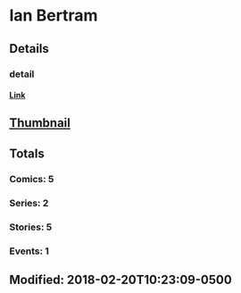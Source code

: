 # Ian  Bertram 
## Details
### detail
#### [Link](http://marvel.com/comics/creators/12432/ian_bertram?utm_campaign=apiRef&utm_source=225578a89fc76f3d20fbffda5d17a88d)
## [Thumbnail](http://i.annihil.us/u/prod/marvel/i/mg/b/40/image_not_available.jpg)
## Totals
### Comics: 5
### Series: 2
### Stories: 5
### Events: 1
## Modified: 2018-02-20T10:23:09-0500